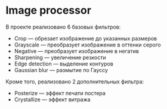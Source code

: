 # Image processor

В проекте реализовано 6 базовых фильтров:

- Crop — обрезает изображение до указанных размеров
- Grayscale — преобразует изображение в оттенки серого
- Negative — преобразует изображение в негатив
- Sharpening — увеличение резкости
- Edge detection — выделение контуров
- Gaussian blur — размытие по Гауссу

Кроме того, реализовано 2 дополнительных фильтра:
- Posterize — эффект печати постера
- Crystallize — эффект витража
